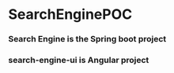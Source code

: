 # SearchEnginePOC

### Search Engine is the Spring boot project

### search-engine-ui is Angular project
